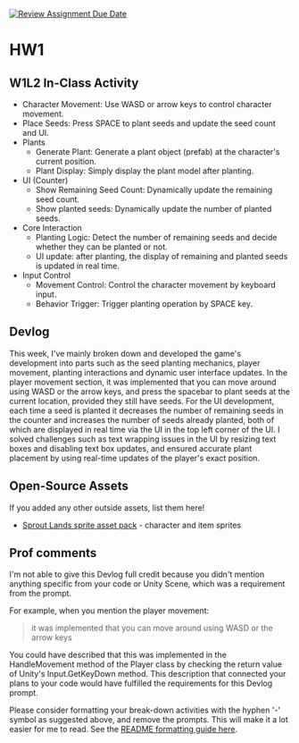 [![Review Assignment Due Date](https://classroom.github.com/assets/deadline-readme-button-22041afd0340ce965d47ae6ef1cefeee28c7c493a6346c4f15d667ab976d596c.svg)](https://classroom.github.com/a/MjLLqDcN)
# HW1
## W1L2 In-Class Activity
- Character Movement: Use WASD or arrow keys to control character movement.
- Place Seeds: Press SPACE to plant seeds and update the seed count and UI.
- Plants
  - Generate Plant: Generate a plant object (prefab) at the character's current position.
  - Plant Display: Simply display the plant model after planting.
- UI (Counter)
  - Show Remaining Seed Count: Dynamically update the remaining seed count.
  - Show planted seeds: Dynamically update the number of planted seeds.
- Core Interaction
  - Planting Logic: Detect the number of remaining seeds and decide whether they can be planted or not.
  - UI update: after planting, the display of remaining and planted seeds is updated in real time.
- Input Control
  - Movement Control: Control the character movement by keyboard input.
  - Behavior Trigger: Trigger planting operation by SPACE key.

## Devlog
This week, I've mainly broken down and developed the game's development into parts such as the seed planting mechanics, player movement, planting interactions and dynamic user interface updates. In the player movement section, it was implemented that you can move around using WASD or the arrow keys, and press the spacebar to plant seeds at the current location, provided they still have seeds. For the UI development, each time a seed is planted it decreases the number of remaining seeds in the counter and increases the number of seeds already planted, both of which are displayed in real time via the UI in the top left corner of the UI. I solved challenges such as text wrapping issues in the UI by resizing text boxes and disabling text box updates, and ensured accurate plant placement by using real-time updates of the player's exact position.

## Open-Source Assets
If you added any other outside assets, list them here!
- [Sprout Lands sprite asset pack](https://cupnooble.itch.io/sprout-lands-asset-pack) - character and item sprites

## Prof comments
I'm not able to give this Devlog full credit because you didn't mention anything specific from your code or Unity Scene, which was a requirement from the prompt.

For example, when you mention the player movement:

> it was implemented that you can move around using WASD or the arrow keys

You could have described that this was implemented in the HandleMovement method of the Player class by checking the return value of Unity's Input.GetKeyDown method. This description that connected your plans to your code would have fulfilled the requirements for this Devlog prompt. 

Please consider formatting your break-down activities with the hyphen '-' symbol as suggested above, and remove the prompts. This will make it a lot easier for me to read. See the [README formatting guide here](https://docs.github.com/en/get-started/writing-on-github/getting-started-with-writing-and-formatting-on-github/basic-writing-and-formatting-syntax).
